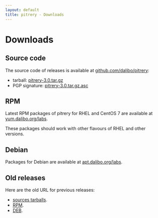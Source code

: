 ```yaml
---
layout: default
title: pitrery - Downloads
---
```


Downloads
=========

Source code
-----------

The source code of releases is available at
[github.com/dalibo/pitrery](https://github.com/dalibo/pitrery/releases):

* tarball:
[pitrery-3.0.tar.gz](https://github.com/dalibo/pitrery/releases/download/v3.0/pitrery-3.0.tar.gz)
* PGP signature: [pitrery-3.0.tar.gz.asc](https://github.com/dalibo/pitrery/releases/download/v3.0/pitrery-3.0.tar.gz.asc)

RPM
---

Latest RPM packages of pitrery for RHEL and CentOS 7 are available at
[yum.dalibo.org/labs](https://yum.dalibo.org/labs).

These packages should work with other flavours of RHEL and other versions.

Debian
------

Packages for Debian are available at [apt.dalibo.org/labs](https://apt.dalibo.org/labs).


Old releases
------------

Here are the old URL for previous releases:

- [sources tarballs](https://dl.dalibo.com/public/pitrery).
- [RPM](https://dl.dalibo.com/public/pitrery/rpms).
- [DEB](https://dl.dalibo.com/public/pitrery/debian).
